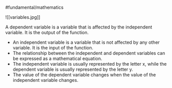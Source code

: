 #fundamental/mathematics

![[variables.jpg]]

A dependent variable is a variable that is affected by the independent variable. It is the output of the function.

- An independent variable is a variable that is not affected by any other variable. It is the input of the function.
- The relationship between the independent and dependent variables can be expressed as a mathematical equation.
- The independent variable is usually represented by the letter x, while the dependent variable is usually represented by the letter y.
- The value of the dependent variable changes when the value of the independent variable changes.
